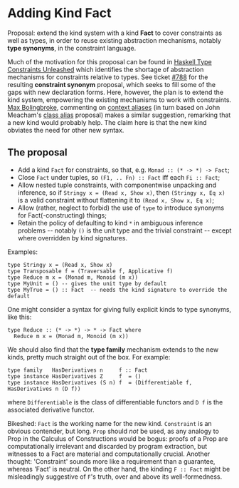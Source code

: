 # Adding Kind Fact



Proposal: extend the kind system with a kind **Fact** to cover constraints as well as types, in order to reuse existing abstraction mechanisms, notably **type synonyms**, in the constraint language.



Much of the motivation for this proposal can be found in [
Haskell Type Constraints Unleashed](http://www.cs.kuleuven.be/%7Etoms/Research/papers/constraint_families.pdf) which identifies the shortage of abstraction mechanisms for constraints relative to types. See ticket [\#788](https://gitlab.staging.haskell.org/ghc/ghc/issues/788) for the resulting **constraint synonym** proposal, which seeks to fill some of the gaps with new declaration forms. Here, however, the plan is to extend the kind system, empowering the existing mechanisms to work with constraints. [
Max Bolingbroke](http://blog.omega-prime.co.uk/?p=61), commenting on [
context aliases](http://www.haskell.org/haskellwiki/Context_alias) (in turn based on John Meacham's [
class alias](http://repetae.net/recent/out/classalias.html) proposal) makes a similar suggestion, remarking that a new kind would probably help. The claim here is that the new kind obviates the need for other new syntax.


## The proposal


- Add a kind `Fact` for constraints, so that, e.g. `Monad :: (* -> *) -> Fact`;
- Close `Fact` under tuples, so `(F1, .. Fn) :: Fact` iff each `Fi :: Fact`;
- Allow nested tuple constraints, with componentwise unpacking and inference, so if `Stringy x = (Read x, Show x)`, then `(Stringy x, Eq x)` is a valid constraint without flattening it to `(Read x, Show x, Eq x)`;
- Allow (rather, neglect to forbid) the use of `type` to introduce synonyms for Fact(-constructing) things;
- Retain the policy of defaulting to kind `*` in ambiguous inference problems -- notably `()` is the unit type and the trivial constraint -- except where overridden by kind signatures.


Examples:


```wiki
type Stringy x = (Read x, Show x)
type Transposable f = (Traversable f, Applicative f)
type Reduce m x = (Monad m, Monoid (m x))
type MyUnit = () -- gives the unit type by default
type MyTrue = () :: Fact  -- needs the kind signature to override the default
```


One might consider a syntax for giving fully explicit kinds to type synonyms, like this:


```wiki
type Reduce :: (* -> *) -> * -> Fact where
  Reduce m x = (Monad m, Monoid (m x))
```


We should also find that the **type family** mechanism extends to the new kinds, pretty much straight out of the box. For example:


```wiki
type family   HasDerivatives n     f :: Fact
type instance HasDerivatives Z     f  = ()
type instance HasDerivatives (S n) f  = (Differentiable f, HasDerivatives n (D f))
```


where `Differentiable` is the class of differentiable functors and `D f` is the associated derivative functor.



Bikeshed: `Fact` is the working name for the new kind. `Constraint` is an obvious contender, but long. `Prop` should *not* be used, as any analogy to Prop in the Calculus of Constructions would be bogus: proofs of a Prop are computationally irrelevant and discarded by program extraction, but witnesses to a Fact are material and computationally crucial. Another thought: 'Constraint' sounds more like a requirement than a guarantee, whereas 'Fact' is neutral. On the other hand, the kinding `F :: Fact` might be misleadingly suggestive of `F`'s truth, over and above its well-formedness.


